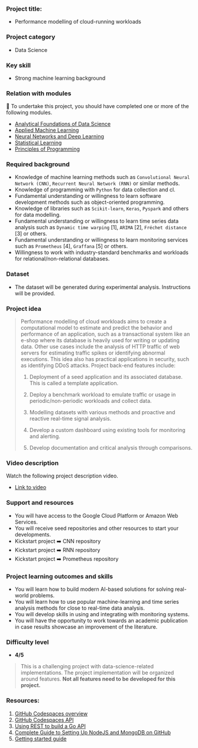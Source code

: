 ### Project title:

* Performance modelling of cloud-running workloads

### Project category

* Data Science

### Key skill

* Strong machine learning background

### Relation with modules

🏁 To undertake this project, you should have completed one or more of the following modules.

* [Analytical Foundations of Data Science](https://www.bbk.ac.uk/courses/modules/buci/BUCI091H7#content)
* [Applied Machine Learning](https://www.bbk.ac.uk/courses/modules/buci/BUCI077H7#content)
* [Neural Networks and Deep Learning](https://www.bbk.ac.uk/courses/modules/coiy/COIY065H7#content)
* [Statistical Learning](https://www.bbk.ac.uk/courses/modules/emms/EMMS022H7#content)
* [Principles of Programming](https://www.bbk.ac.uk/courses/modules/buci/BUCI063H7#content)

### Required background

*	Knowledge of machine learning methods such as  `Convolutional Neural Network (CNN)`, `Recurrent Neural Network (RNN)` or similar methods.
*	Knowledge of programming with `Python` for data collection and cl.
*	Fundamental understanding or willingness to learn software development methods such as object-oriented programming.
*	Knowledge of libraries such as `Scikit-learn`, `Keras`, `Pyspark` and others for data modelling.
*	Fundamental understanding or willingness to learn time series data analysis such as `Dynamic time warping` [1], `ARIMA` [2], `Fréchet distance` [3] or others.
*	Fundamental understanding or willingness to learn monitoring services such as `Prometheus` [4], `Graffana` [5] or others.
*	Willingness to work with industry-standard benchmarks and workloads for relational/non-relational databases.

### Dataset

* The dataset will be generated during experimental analysis. Instructions will be provided.

### Project idea

> Performance modelling of cloud workloads aims to create a computational model to estimate and predict the behavior and performance of an application, such as a transactional system like an e-shop where its database is heavily used for writing or updating data. Other use cases include the analysis of HTTP traffic of web servers for estimating traffic spikes or identifying abnormal executions. This idea also has practical applications in security, such as identifying DDoS attacks. Project back-end features include:
>
> 1. Deployment of a seed application and its associated database. This is called a template application.
>
> 2. Deploy a benchmark workload to emulate traffic or usage in periodic/non-periodic workloads and collect data. 
>
> 3. Modelling datasets with various methods and proactive and reactive real-time signal analysis.
> 4. Develop a custom dashboard using existing tools for monitoring and alerting.
> 5. Develop documentation and critical analysis through comparisons.

### Video description

Watch the following project description video.

* [Link to video](https://www.dropbox.com/s/epdygv7iwaqy9i7/WIN_20231003_11_33_58_Pro.mp4?dl=0) 

### Support and resources

*	You will have access to the Google Cloud Platform or Amazon Web Services.
*	You will receive seed repositories and other resources to start your developments.
*	Kickstart project ➡️ CNN repository
*	Kickstart project ➡️ RNN repository
*	Kickstart project ➡️ Prometheus repository

### Project learning outcomes and skills

*	You will learn how to build modern AI-based solutions for solving real-world problems.
*	You will learn how to use popular machine-learning and time series analysis methods for close to real-time data analysis.
*	You will develop skills in using and integrating with monitoring systems.
*	You will have the opportunity to work towards an academic publication in case results showcase an improvement of the literature.

### Difficulty level

*	**4/5**

>	This is a challenging project with data-science-related implementations. The project implementation will be organized around features. **Not all features need to be developed for this project.**

### Resources:

  1. [GitHub Codespaces overview](https://docs.github.com/en/codespaces/overview)
  2. [GitHub Codespaces API](https://docs.github.com/en/rest/codespaces?apiVersion=2022-11-28)
  3. [Using REST to build a Go API](https://dev.to/karanpratapsingh/build-a-rest-api-with-go-for-beginners-3gp)
  4. [Complete Guide to Setting Up NodeJS and MongoDB on GitHub](https://www.youtube.com/watch?v=ocPOHZJ21jE)
  5. [Getting started guide](https://docs.github.com/en/rest/guides/getting-started-with-the-rest-api?apiVersion=2022-11-28)
